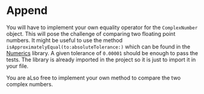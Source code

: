 # Append

You will have to implement your own equality operator for the `ComplexNumber` object.
This will pose the challenge of comparing two floating point numbers.
It might be useful to use the method `isApproximatelyEqual(to:absoluteTolerance:)` which can be found in the [Numerics][swift-numberics] library.
A given tolerance of `0.00001` should be enough to pass the tests.
The library is already imported in the project so it is just to import it in your file.

You are aLso free to implement your own method to compare the two complex numbers.

[swift-numberics]: https://github.com/apple/swift-numerics
